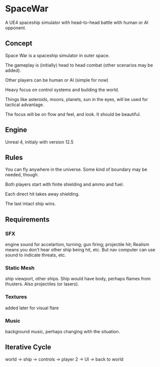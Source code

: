 # SpaceWar
A UE4 spaceship simulator with head-to-head battle with human or AI opponent.

## Concept

Space War is a spaceship simulator in outer space.

The gameplay is (initially) head to head combat (other scenarios may
be added).

Other players can be human or AI (simple for now)

Heavy focus on control systems and building the world.

Things like asteroids, moons, planets, sun in the eyes, will be used
for tactical advantage.

The focus will be on flow and feel, and look.  It should be beautiful.

## Engine
Unreal 4, initialy with version 12.5

## Rules

You can fly anywhere in the universe.  Some kind of boundary may be
needed, though.

Both players start with finite shielding and ammo and fuel.

Each direct hit takes away shielding.

The last intact ship wins.

## Requirements

### SFX

engine sound for accelartion, turning; gun firing; projectile
hit; Realism means you don't hear other ship being hit, etc.  But nav
computer can use sound to indicate threats, etc.

### Static Mesh

ship viewport, other ships.  Ship would have body,
perhaps flames from thusters.  Also projectiles (or lasers).

### Textures

added later for visual flare

### Music

background music, perhaps changing with the situation.



## Iterative Cycle

world -> ship -> controls -> player 2 -> UI -> back to world


